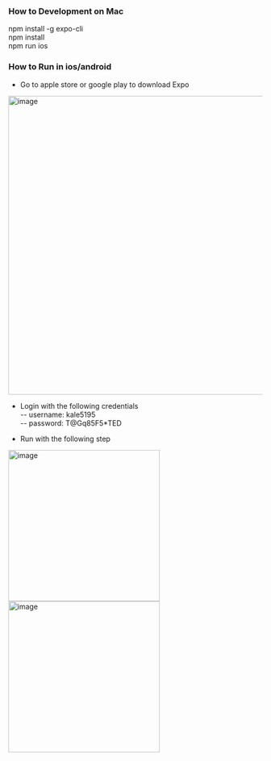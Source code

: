 ### How to Development on Mac

npm install -g expo-cli   
npm install    
npm run ios     


### How to Run in ios/android

* Go to apple store or google play to download Expo

<img width="593" alt="image" src="https://user-images.githubusercontent.com/95554104/185048486-24ce0041-f146-4b9d-82bb-e6163bcbf353.png">


* Login with the following credentials   
-- username: kale5195   
-- password: T@Gq85F5*TED   

* Run with the following step

<img width="300" alt="image" src="https://user-images.githubusercontent.com/95554104/185049096-1a13190e-0f99-4325-9df4-54a2f8758fbe.png">

<img width="300" alt="image" src="https://user-images.githubusercontent.com/95554104/185049216-211ef766-691d-4cf7-a154-add65d899e01.png">
